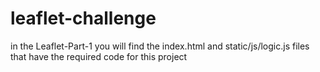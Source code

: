 # leaflet-challenge

in the Leaflet-Part-1 you will find the index.html and static/js/logic.js files that have the required code for this project
